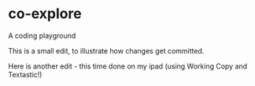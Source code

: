 # co-explore
A coding playground

This is a small edit, to illustrate how changes get committed.

Here is another edit - this time done on my ipad (using Working Copy and Textastic!)